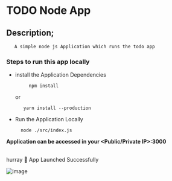 #  TODO Node App

## Description;
       A simple node js Application which runs the todo app 

### Steps to run this app locally 

* install the Application Dependencies 
     
           npm install
   
  or
  
         yarn install --production

* Run the Application Locally
     
        node ./src/index.js

__Application can be accessed in your <Public/Private IP>:3000__

<br>
hurray 🥳 App Launched Successfully

<a>![image](https://github.com/user-attachments/assets/3bffab0a-51c6-465a-9691-47db2fb6b4da)</a>
 

